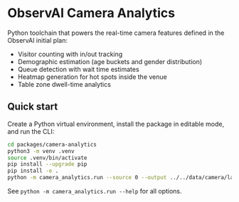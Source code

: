 # ObservAI Camera Analytics

Python toolchain that powers the real-time camera features defined in the ObservAI initial plan:

- Visitor counting with in/out tracking
- Demographic estimation (age buckets and gender distribution)
- Queue detection with wait time estimates
- Heatmap generation for hot spots inside the venue
- Table zone dwell-time analytics

## Quick start

Create a Python virtual environment, install the package in editable mode, and run the CLI:

```bash
cd packages/camera-analytics
python3 -m venv .venv
source .venv/bin/activate
pip install --upgrade pip
pip install -e .
python -m camera_analytics.run --source 0 --output ../../data/camera/latest_metrics.json --display
```

See `python -m camera_analytics.run --help` for all options.
